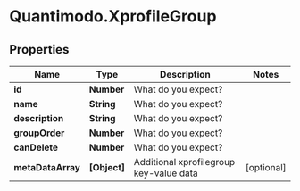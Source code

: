 # Quantimodo.XprofileGroup

## Properties
Name | Type | Description | Notes
------------ | ------------- | ------------- | -------------
**id** | **Number** | What do you expect? | 
**name** | **String** | What do you expect? | 
**description** | **String** | What do you expect? | 
**groupOrder** | **Number** | What do you expect? | 
**canDelete** | **Number** | What do you expect? | 
**metaDataArray** | **[Object]** | Additional xprofilegroup key-value data | [optional] 


